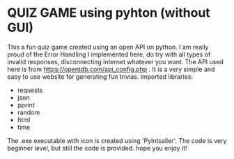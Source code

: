 # QUIZ GAME using pyhton (without GUI)
This a fun quiz game created using an open API on python. 
I am really proud of the Error Handling I implemented here, do try with all types of invalid responses, disconnecting internet whatever you want.
The API used here is from https://opentdb.com/api_config.php . It is a very simple and easy to use website for generating fun trivias. 
imported libraries:
* requests
* json
* pprint
* random
* html
* time

The .exe executable with icon is created using 'PyIntsaller'. 
The code is very beginner level, but still the code is provided. hope you enjoy it!
